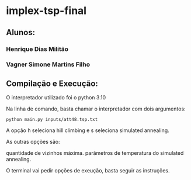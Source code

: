 # implex-tsp-final

## Alunos:
### Henrique Dias Militão
### Vagner Simone Martins Filho

## Compilação e Execução:

O interpretador utilizado foi o python 3.10

Na linha de comando, basta chamar o interpretador com dois argumentos: 

`python main.py inputs/att48.tsp.txt`

A opção h seleciona hill climbing e s seleciona simulated annealing.

As outras opções são:

quantidade de vizinhos máxima.
parâmetros de temperatura do simulated annealing.

O terminal vai pedir opções de exeução, basta seguir as instruções.